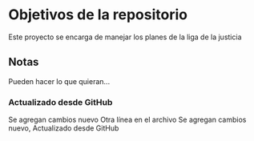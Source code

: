 # Objetivos de la repositorio

Este proyecto se encarga de manejar los planes de la liga de la justicia


## Notas
Pueden hacer lo que quieran...

### Actualizado desde GitHub
Se agregan cambios nuevo
Otra línea en el archivo
Se agregan cambios nuevo, Actualizado desde GitHub
